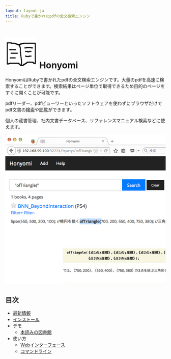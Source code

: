 ```yaml
---
layout: layout-ja
title: Rubyで書かれたpdfの全文検索エンジン
---
```

# <img width="100" height="100" src="/images/honyomi-icon.png"> Honyomi 

HonyomiはRubyで書かれたpdfの全文検索エンジンです。大量のpdfを高速に検索することができます。検索結果はページ単位で取得できるため目的のページをすぐに開くことが可能です。

pdfリーダー、pdfビューワーといったソフトウェアを使わずにブラウザだけでpdf文書の[検索](http://honyomi.ongaeshi.me/?query=%E6%97%A5%E6%9C%AC%E8%AA%9E+%E7%89%B9%E5%BE%B4)や[閲覧](http://honyomi.ongaeshi.me/v/6)ができます。

個人の蔵書管理、社内文書データベース、リファレンスマニュアル検索などに使えます。

<img alt='honyomi' src='https://raw.githubusercontent.com/ongaeshi/honyomi/master/images/honyomi-01.png' />

## 目次

- [最新情報](./news.html)
- [インストール](./install.html)
- デモ
  - [本読みの図書館](http://honyomi.ongaeshi.me/)
- 使い方
  - [Webインターフェース]()
  - [コマンドライン]()
